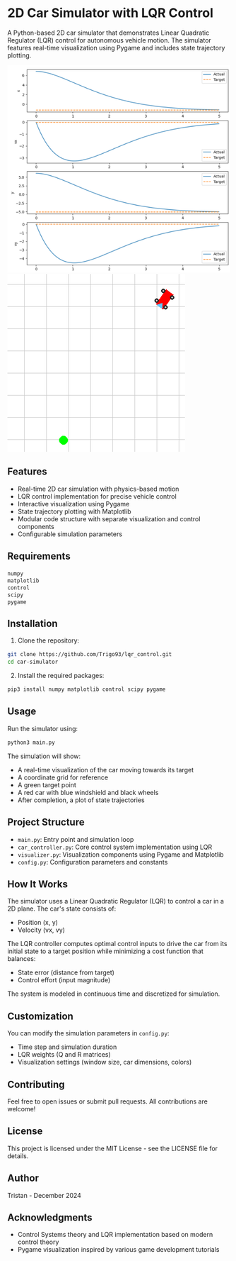 # 2D Car Simulator with LQR Control

A Python-based 2D car simulator that demonstrates Linear Quadratic Regulator (LQR) control for autonomous vehicle motion. The simulator features real-time visualization using Pygame and includes state trajectory plotting.

![](plots.png) 
![](car_visu.png)

## Features

- Real-time 2D car simulation with physics-based motion
- LQR control implementation for precise vehicle control
- Interactive visualization using Pygame
- State trajectory plotting with Matplotlib
- Modular code structure with separate visualization and control components
- Configurable simulation parameters

## Requirements

```
numpy
matplotlib
control
scipy
pygame
```

## Installation

1. Clone the repository:
```bash
git clone https://github.com/Trigo93/lqr_control.git
cd car-simulator
```

2. Install the required packages:
```bash
pip3 install numpy matplotlib control scipy pygame
```

## Usage

Run the simulator using:
```bash
python3 main.py
```

The simulation will show:
- A real-time visualization of the car moving towards its target
- A coordinate grid for reference
- A green target point
- A red car with blue windshield and black wheels
- After completion, a plot of state trajectories

## Project Structure

- `main.py`: Entry point and simulation loop
- `car_controller.py`: Core control system implementation using LQR
- `visualizer.py`: Visualization components using Pygame and Matplotlib
- `config.py`: Configuration parameters and constants

## How It Works

The simulator uses a Linear Quadratic Regulator (LQR) to control a car in a 2D plane. The car's state consists of:
- Position (x, y)
- Velocity (vx, vy)

The LQR controller computes optimal control inputs to drive the car from its initial state to a target position while minimizing a cost function that balances:
- State error (distance from target)
- Control effort (input magnitude)

The system is modeled in continuous time and discretized for simulation.

## Customization

You can modify the simulation parameters in `config.py`:
- Time step and simulation duration
- LQR weights (Q and R matrices)
- Visualization settings (window size, car dimensions, colors)

## Contributing

Feel free to open issues or submit pull requests. All contributions are welcome!

## License

This project is licensed under the MIT License - see the LICENSE file for details.

## Author

Tristan - December 2024

## Acknowledgments

- Control Systems theory and LQR implementation based on modern control theory
- Pygame visualization inspired by various game development tutorials
